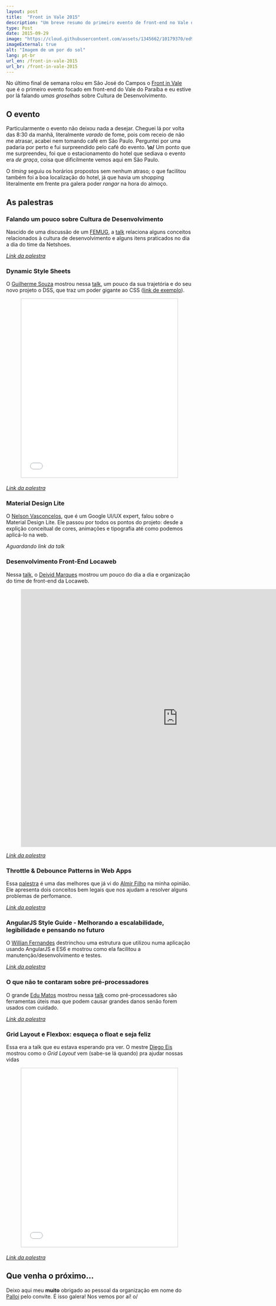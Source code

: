 ```yaml
---
layout: post
title:  "Front in Vale 2015"
description: "Um breve resumo do primeiro evento de front-end no Vale do Paraíba."
type: Post
date: 2015-09-29
image: "https://cloud.githubusercontent.com/assets/1345662/10179370/ed971582-66db-11e5-9c8f-31a009342cb1.jpg"
imageExternal: true
alt: "Imagem de um por do sol"
lang: pt-br
url_en: /front-in-vale-2015
url_br: /front-in-vale-2015
---
```


No último final de semana rolou em São José do Campos o [Front in Vale](http://www.frontinvale.com.br) que é o primeiro evento focado em front-end do Vale do Paraíba e eu estive por lá falando *umas groselhas* sobre Cultura de Desenvolvimento.

## O evento

Particularmente o evento não deixou nada a desejar. Cheguei lá por volta das 8:30 da manhã, literalmente *varado* de fome, pois com receio de não me atrasar, acabei nem tomando café em São Paulo. Perguntei por uma padaria por perto e fui surpreendido pelo café do evento. **\o/** Um ponto que me surpreendeu, foi que o estacionamento do hotel que sediava o evento era *de graça*, coisa que dificilmente vemos aqui em São Paulo.

O *timing* seguiu os horários propostos sem nenhum atraso; o que facilitou também foi a boa localização do hotel, já que havia um shopping literalmente em frente pra galera poder *rangar* na hora do almoço.

## As palestras

### Falando um pouco sobre Cultura de Desenvolvimento

Nascido de uma discussão de um [FEMUG](https://sp.femug.com/), a [talk](https://speakerdeck.com/raphaelfabeni/falando-sobre-cultura-de-desenvolvimento) relaciona alguns conceitos relacionados à cultura de desenvolvimento e alguns itens praticados no dia a dia do time da Netshoes.

<figure class="text-center loading presentation">
    <script async class="speakerdeck-embed" data-id="33f8bb34be314560b2e24737e1b6e5d5" data-ratio="1.33333333333333" src="//speakerdeck.com/assets/embed.js"></script>
</figure>

*[Link da palestra](https://speakerdeck.com/raphaelfabeni/falando-sobre-cultura-de-desenvolvimento)*

### Dynamic Style Sheets

O [Guilherme Souza](https://twitter.com/_gui_souza) mostrou nessa [talk](http://pt.slideshare.net/Guilherme5ouza/frontinvale), um pouco da sua trajetória e do seu novo projeto o DSS, que traz um poder gigante ao CSS ([link de exemplo](http://t.co/x2vUZH8ZJL)).

<figure class="text-center loading presentation">
    <iframe src="//pt.slideshare.net/slideshow/embed_code/key/2uog4PvRvvA0Qd" width="595" height="485" frameborder="0" marginwidth="0" marginheight="0" scrolling="no" style="border:1px solid #CCC; border-width:1px; margin-bottom:5px; max-width: 100%;" allowfullscreen> </iframe>
</figure>

*[Link da palestra](http://pt.slideshare.net/Guilherme5ouza/frontinvale)* 

### Material Design Lite

O [Nelson Vasconcelos](https://twitter.com/nvasconcelos_), que é um Google UI/UX expert, falou sobre o Material Design Lite. Ele passou por todos os pontos do projeto: desde a explição conceitual de cores, animações e tipografia até como podemos aplicá-lo na web.

*Aguardando link da talk*

### Desenvolvimento Front-End Locaweb

Nessa [talk](http://deividmarques.github.io/palestra-frontinvale/#/), o [Deivid Marques](https://twitter.com/deividmarques) mostrou um pouco do dia a dia e organização do time de front-end da Locaweb.

<figure class="text-center loading">
    <iframe width="850" height="700" src="http://deividmarques.github.io/palestra-frontinvale/" frameborder="0" allowfullscreen></iframe>
</figure>

*[Link da palestra](http://deividmarques.github.io/palestra-frontinvale/)*

### Throttle & Debounce Patterns in Web Apps

Essa [palestra](https://speakerdeck.com/almirfilho/throttle-and-debounce-patterns-in-web-apps) é uma das melhores que já vi do [Almir Filho](https://twitter.com/almirfilho) na minha opinião. Ele apresenta dois conceitos bem legais que nos ajudam a resolver alguns problemas de perfomance.

<figure class="text-center loading presentation">
    <script async class="speakerdeck-embed" data-id="f3af8110f7580131223a568bbdf7fd4f" data-ratio="1.33333333333333" src="//speakerdeck.com/assets/embed.js"></script>
</figure>

*[Link da palestra](https://speakerdeck.com/almirfilho/throttle-and-debounce-patterns-in-web-apps)*

### AngularJS Style Guide - Melhorando a escalabilidade, legibilidade e pensando no futuro

O [Willian Fernandes](https://twitter.com/willian) destrinchou uma estrutura que utilizou numa aplicação usando AngularJS e ES6 e mostrou como ela facilitou a manutenção/desenvolvimento e testes.

<figure class="text-center loading presentation">
    <script async class="speakerdeck-embed" data-id="011909e4ffac469189676aab18f543bb" data-ratio="1.77777777777778" src="//speakerdeck.com/assets/embed.js"></script>
</figure>

*[Link da palestra](https://speakerdeck.com/willian/angularjs-style-guide)*

### O que não te contaram sobre pré-processadores

O grande [Edu Matos](https://twitter.com/eduardojmatos) mostrou nessa [talk](https://speakerdeck.com/eduardojmatos/o-que-nao-te-contaram-sobre-pre-processadores) como pré-processadores são ferramentas úteis mas que podem causar grandes danos senão forem usados com cuidado.

<figure class="text-center loading presentation">
    <script async class="speakerdeck-embed" data-id="3c323f15fc2a4f989b21cd36d6c09132" data-ratio="1.33333333333333" src="//speakerdeck.com/assets/embed.js"></script>
</figure>

*[Link da palestra](https://speakerdeck.com/eduardojmatos/o-que-nao-te-contaram-sobre-pre-processadores)*

### Grid Layout e Flexbox: esqueça o float e seja feliz

Essa era a talk que eu estava esperando pra ver. O mestre [Diego Eis](https://twitter.com/diegoeis) mostrou como o *Grid Layout* vem (sabe-se lá quando) pra ajudar nossas vidas

<figure class="text-center loading presentation">
    <iframe src="//pt.slideshare.net/slideshow/embed_code/key/usx7JlVmSOibdC" width="599" height="485" frameborder="0" marginwidth="0" marginheight="0" scrolling="no" style="border:1px solid #CCC; border-width:1px; margin-bottom:5px; max-width: 100%;" allowfullscreen> </iframe>
</figure>

*[Link da palestra](http://pt.slideshare.net/diegoeis/flexbox-to-the-people)*

## Que venha o próximo...

Deixo aqui meu **muito** obrigado ao pessoal da organização em nome do [Palloi](https://twitter.com/palloi) pelo convite. É isso galera! Nos vemos por aí! o/